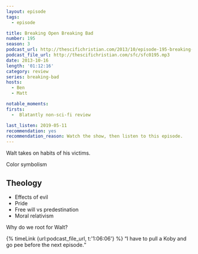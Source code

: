 ```yaml
---
layout: episode
tags:
  - episode

title: Breaking Open Breaking Bad
number: 195
season: 3
podcast_url: http://thescifichristian.com/2013/10/episode-195-breaking-open-breaking-bad/
podcast_file_url: http://thescifichristian.com/sfc/sfc0195.mp3
date: 2013-10-16
length: '01:12:16'
category: review
series: breaking-bad
hosts:
  - Ben
  - Matt

notable_moments:
firsts:
  -  Blatantly non-sci-fi review

last_listen: 2019-05-11
recommendation: yes
recommendation_reason: Watch the show, then listen to this episode. 
---
```

Walt takes on habits of his victims.

Color symbolism

## Theology
- Effects of evil
- Pride
- Free will vs predestination
- Moral relativism

Why do we root for Walt?

<div class="quote">
  {% timeLink {url:podcast_file_url, t:'1:06:06'} %}
  <q class="ben">I have to pull a Koby and go pee before the next episode.</q>
</div>